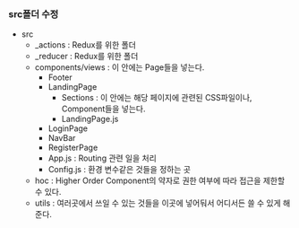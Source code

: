 ### src폴더 수정

- src
  - \_actions : Redux를 위한 폴더
  - \_reducer : Redux를 위한 폴더
  - components/views : 이 안에는 Page들을 넣는다.
    - Footer
    - LandingPage
      - Sections : 이 안에는 해당 페이지에 관련된 CSS파일이나, Component들을 넣는다.
      - LandingPage.js
    - LoginPage
    - NavBar
    - RegisterPage
    - App.js : Routing 관련 일을 처리
    - Config.js : 환경 변수같은 것들을 정하는 곳
  - hoc : Higher Order Component의 약자로 권한 여부에 따라 접근을 제한할 수 있다.
  - utils : 여러곳에서 쓰일 수 있는 것들을 이곳에 넣어둬서 어디서든 쓸 수 있게 해준다.

